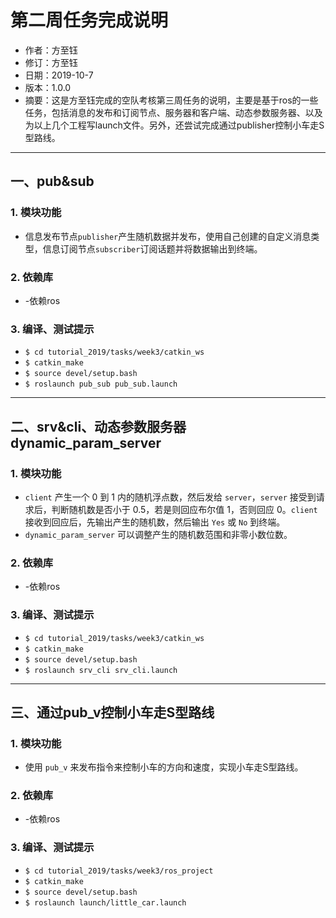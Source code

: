 # 第二周任务完成说明
- 作者：方至钰
- 修订：方至钰
- 日期：2019-10-7
- 版本：1.0.0 
- 摘要：这是方至钰完成的空队考核第三周任务的说明，主要是基于ros的一些任务，包括消息的发布和订阅节点、服务器和客户端、动态参数服务器、以及为以上几个工程写launch文件。另外，还尝试完成通过publisher控制小车走S型路线。

***
## 一、pub&sub
### 1. 模块功能
+ 信息发布节点`publisher`产生随机数据并发布，使用自己创建的自定义消息类型，信息订阅节点`subscriber`订阅话题并将数据输出到终端。
### 2. 依赖库
+ -依赖ros
### 3. 编译、测试提示
+ `$ cd tutorial_2019/tasks/week3/catkin_ws`
+ `$ catkin_make`
+ `$ source devel/setup.bash`
+ `$ roslaunch pub_sub pub_sub.launch`

***
## 二、srv&cli、动态参数服务器dynamic_param_server
### 1. 模块功能
+ `client` 产生一个 0 到 1 内的随机浮点数，然后发给 `server`，`server` 接受到请求后，判断随机数是否小于 0.5，若是则回应布尔值 1，否则回应 0。`client` 接收到回应后，先输出产生的随机数，然后输出 `Yes` 或 `No` 到终端。
+ `dynamic_param_server` 可以调整产生的随机数范围和非零小数位数。
### 2. 依赖库
+ -依赖ros
### 3. 编译、测试提示
+ `$ cd tutorial_2019/tasks/week3/catkin_ws`
+ `$ catkin_make`
+ `$ source devel/setup.bash`
+ `$ roslaunch srv_cli srv_cli.launch`


***
## 三、通过pub_v控制小车走S型路线
### 1. 模块功能
+ 使用 `pub_v` 来发布指令来控制小车的方向和速度，实现小车走S型路线。
### 2. 依赖库
+ -依赖ros
### 3. 编译、测试提示
+ `$ cd tutorial_2019/tasks/week3/ros_project`
+ `$ catkin_make`
+ `$ source devel/setup.bash`
+ `$ roslaunch launch/little_car.launch`

